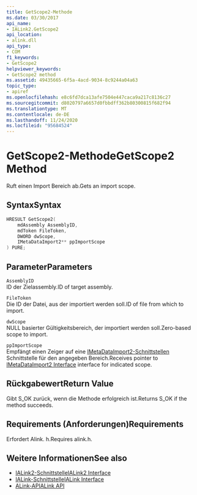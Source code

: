 ```yaml
---
title: GetScope2-Methode
ms.date: 03/30/2017
api_name:
- IALink2.GetScope2
api_location:
- alink.dll
api_type:
- COM
f1_keywords:
- GetScope2
helpviewer_keywords:
- GetScope2 method
ms.assetid: 49435665-6f5a-4acd-9034-8c9244a04a63
topic_type:
- apiref
ms.openlocfilehash: e8c6fd7dca13afe7504e447caca9a217c8136c27
ms.sourcegitcommit: d8020797a6657d0fbbdff362b80300815f682f94
ms.translationtype: MT
ms.contentlocale: de-DE
ms.lasthandoff: 11/24/2020
ms.locfileid: "95684524"
---
```

# <a name="getscope2-method"></a><span data-ttu-id="c8f0e-102">GetScope2-Methode</span><span class="sxs-lookup"><span data-stu-id="c8f0e-102">GetScope2 Method</span></span>

<span data-ttu-id="c8f0e-103">Ruft einen Import Bereich ab.</span><span class="sxs-lookup"><span data-stu-id="c8f0e-103">Gets an import scope.</span></span>  
  
## <a name="syntax"></a><span data-ttu-id="c8f0e-104">Syntax</span><span class="sxs-lookup"><span data-stu-id="c8f0e-104">Syntax</span></span>  
  
```cpp  
HRESULT GetScope2(  
    mdAssembly AssemblyID,  
    mdToken FileToken,  
    DWORD dwScope,  
    IMetaDataImport2** ppImportScope  
) PURE;
```  
  
## <a name="parameters"></a><span data-ttu-id="c8f0e-105">Parameter</span><span class="sxs-lookup"><span data-stu-id="c8f0e-105">Parameters</span></span>  

 `AssemblyID`  
 <span data-ttu-id="c8f0e-106">ID der Zielassembly.</span><span class="sxs-lookup"><span data-stu-id="c8f0e-106">ID of target assembly.</span></span>  
  
 `FileToken`  
 <span data-ttu-id="c8f0e-107">Die ID der Datei, aus der importiert werden soll.</span><span class="sxs-lookup"><span data-stu-id="c8f0e-107">ID of file from which to import.</span></span>  
  
 `dwScope`  
 <span data-ttu-id="c8f0e-108">NULL basierter Gültigkeitsbereich, der importiert werden soll.</span><span class="sxs-lookup"><span data-stu-id="c8f0e-108">Zero-based scope to import.</span></span>  
  
 `ppImportScope`  
 <span data-ttu-id="c8f0e-109">Empfängt einen Zeiger auf eine [IMetaDataImport2-Schnittstellen](../metadata/imetadataimport2-interface.md) Schnittstelle für den angegeben Bereich.</span><span class="sxs-lookup"><span data-stu-id="c8f0e-109">Receives pointer to [IMetaDataImport2 Interface](../metadata/imetadataimport2-interface.md) interface for indicated scope.</span></span>  
  
## <a name="return-value"></a><span data-ttu-id="c8f0e-110">Rückgabewert</span><span class="sxs-lookup"><span data-stu-id="c8f0e-110">Return Value</span></span>  

 <span data-ttu-id="c8f0e-111">Gibt S_OK zurück, wenn die Methode erfolgreich ist.</span><span class="sxs-lookup"><span data-stu-id="c8f0e-111">Returns S_OK if the method succeeds.</span></span>  
  
## <a name="requirements"></a><span data-ttu-id="c8f0e-112">Requirements (Anforderungen)</span><span class="sxs-lookup"><span data-stu-id="c8f0e-112">Requirements</span></span>  

 <span data-ttu-id="c8f0e-113">Erfordert Alink. h.</span><span class="sxs-lookup"><span data-stu-id="c8f0e-113">Requires alink.h.</span></span>  
  
## <a name="see-also"></a><span data-ttu-id="c8f0e-114">Weitere Informationen</span><span class="sxs-lookup"><span data-stu-id="c8f0e-114">See also</span></span>

- [<span data-ttu-id="c8f0e-115">IALink2-Schnittstelle</span><span class="sxs-lookup"><span data-stu-id="c8f0e-115">IALink2 Interface</span></span>](ialink2-interface.md)
- [<span data-ttu-id="c8f0e-116">IALink-Schnittstelle</span><span class="sxs-lookup"><span data-stu-id="c8f0e-116">IALink Interface</span></span>](ialink-interface.md)
- [<span data-ttu-id="c8f0e-117">ALink-API</span><span class="sxs-lookup"><span data-stu-id="c8f0e-117">ALink API</span></span>](index.md)
